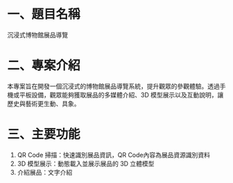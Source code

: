 # 一、題目名稱
沉浸式博物館展品導覽
# 二、專案介紹
本專案旨在開發一個沉浸式的博物館展品導覽系統，提升觀眾的參觀體驗。透過手機或平板設備，觀眾能夠獲取展品的多媒體介紹、3D 模型展示以及互動說明，讓歷史與藝術更生動、具象。

# 三、主要功能
1. QR Code 掃描：快速識別展品資訊，QR Code內容為展品資源識別資料
2. 3D 模型展示：動態載入並展示展品的 3D 立體模型
3. 介紹展品：文字介紹
